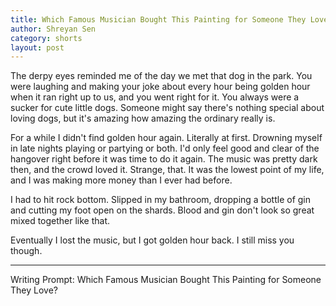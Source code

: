 ```yaml
---
title: Which Famous Musician Bought This Painting for Someone They Love?
author: Shreyan Sen
category: shorts
layout: post
---
```


The derpy eyes reminded me of the day we met that dog in the park. You were laughing and making your joke about every hour being golden hour when it ran right up to us, and you went right for it. You always were a sucker for cute little dogs. Someone might say there's nothing special about loving dogs, but it's amazing how amazing the ordinary really is.

For a while I didn't find golden hour again. Literally at first. Drowning myself in late nights playing or partying or both. I'd only feel good and clear of the hangover right before it was time to do it again. The music was pretty dark then, and the crowd loved it. Strange, that. It was the lowest point of my life, and I was making more money than I ever had before.

I had to hit rock bottom. Slipped in my bathroom, dropping a bottle of gin and cutting my foot open on the shards. Blood and gin don't look so great mixed together like that.

Eventually I lost the music, but I got golden hour back. I still miss you though.

---

Writing Prompt: Which Famous Musician Bought This Painting for Someone They Love?
